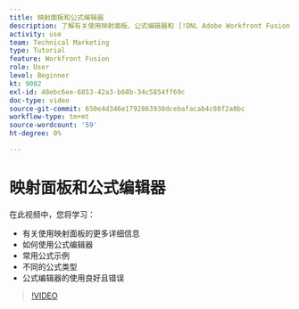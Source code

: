 ```yaml
---
title: 映射面板和公式编辑器
description: 了解有关使用映射面板、公式编辑器和 [!DNL Adobe Workfront Fusion].
activity: use
team: Technical Marketing
type: Tutorial
feature: Workfront Fusion
role: User
level: Beginner
kt: 9002
exl-id: 48ebc6ee-6853-42a3-b68b-34c5854ff69c
doc-type: video
source-git-commit: 650e4d346e1792863930dcebafacab4c88f2a8bc
workflow-type: tm+mt
source-wordcount: '59'
ht-degree: 0%

---
```


# 映射面板和公式编辑器

在此视频中，您将学习：

* 有关使用映射面板的更多详细信息
* 如何使用公式编辑器
* 常用公式示例
* 不同的公式类型
* 公式编辑器的使用良好且错误

>[!VIDEO](https://video.tv.adobe.com/v/335262/?quality=12&learn=on)
